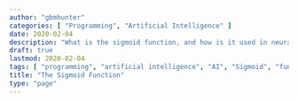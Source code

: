 ```yaml
---
author: "gbmhunter"
categories: [ "Programming", "Artificial Intelligence" ]
date: 2020-02-04
description: "What is the sigmoid function, and how is it used in neural networks?"
draft: true
lastmod: 2020-02-04
tags: [ "programming", "artificial intelligence", "AI", "Sigmoid", "function" ]
title: "The Sigmoid Function"
type: "page"
---
```


